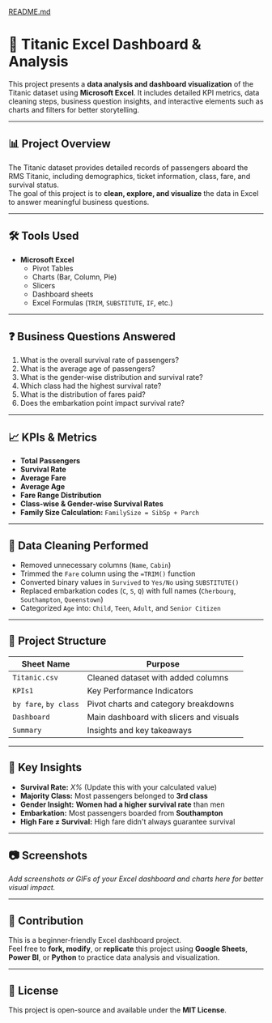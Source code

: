 [README.md](https://github.com/user-attachments/files/21570085/README.md)
# 🚢 Titanic Excel Dashboard & Analysis

This project presents a **data analysis and dashboard visualization** of the Titanic dataset using **Microsoft Excel**. It includes detailed KPI metrics, data cleaning steps, business question insights, and interactive elements such as charts and filters for better storytelling.

---

## 📊 Project Overview

The Titanic dataset provides detailed records of passengers aboard the RMS Titanic, including demographics, ticket information, class, fare, and survival status.  
The goal of this project is to **clean, explore, and visualize** the data in Excel to answer meaningful business questions.

---

## 🛠️ Tools Used

- **Microsoft Excel**
  - Pivot Tables
  - Charts (Bar, Column, Pie)
  - Slicers
  - Dashboard sheets
  - Excel Formulas (`TRIM`, `SUBSTITUTE`, `IF`, etc.)

---

## ❓ Business Questions Answered

1. What is the overall survival rate of passengers?
2. What is the average age of passengers?
3. What is the gender-wise distribution and survival rate?
4. Which class had the highest survival rate?
5. What is the distribution of fares paid?
6. Does the embarkation point impact survival rate?

---

## 📈 KPIs & Metrics

- **Total Passengers**
- **Survival Rate**
- **Average Fare**
- **Average Age**
- **Fare Range Distribution**
- **Class-wise & Gender-wise Survival Rates**
- **Family Size Calculation:** `FamilySize = SibSp + Parch`

---

## 🧼 Data Cleaning Performed

- Removed unnecessary columns (`Name`, `Cabin`)
- Trimmed the `Fare` column using the `=TRIM()` function
- Converted binary values in `Survived` to `Yes/No` using `SUBSTITUTE()`
- Replaced embarkation codes (`C`, `S`, `Q`) with full names (`Cherbourg`, `Southampton`, `Queenstown`)
- Categorized `Age` into: `Child`, `Teen`, `Adult`, and `Senior Citizen`

---

## 📂 Project Structure

| Sheet Name         | Purpose                                       |
|--------------------|-----------------------------------------------|
| `Titanic.csv`      | Cleaned dataset with added columns            |
| `KPIs1`            | Key Performance Indicators                    |
| `by fare`, `by class` | Pivot charts and category breakdowns       |
| `Dashboard`        | Main dashboard with slicers and visuals       |
| `Summary`          | Insights and key takeaways                    |

---

## 📌 Key Insights

- **Survival Rate:** _X%_ (Update this with your calculated value)
- **Majority Class:** Most passengers belonged to **3rd class**
- **Gender Insight:** **Women had a higher survival rate** than men
- **Embarkation:** Most passengers boarded from **Southampton**
- **High Fare ≠ Survival:** High fare didn't always guarantee survival

---

## 📷 Screenshots

_Add screenshots or GIFs of your Excel dashboard and charts here for better visual impact._

---

## 🤝 Contribution

This is a beginner-friendly Excel dashboard project.  
Feel free to **fork, modify**, or **replicate** this project using **Google Sheets**, **Power BI**, or **Python** to practice data analysis and visualization.

---

## 📜 License

This project is open-source and available under the **MIT License**.
